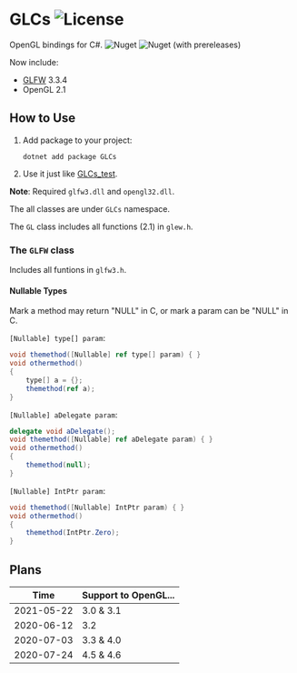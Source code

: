 # GLCs ![License](https://img.shields.io/github/license/Over-Run/GLCs)

OpenGL bindings for C#. ![Nuget](https://img.shields.io/nuget/v/GLCs) ![Nuget (with prereleases)](https://img.shields.io/nuget/vpre/GLCs)

Now include:
- [GLFW](https://www.glfw.org/) 3.3.4
- OpenGL 2.1

## How to Use

1. Add package to your project:
   ```
   dotnet add package GLCs
   ```
2. Use it just like [GLCs_test](GLCs_test).

**Note**: Required `glfw3.dll` and `opengl32.dll`.

The all classes are under `GLCs` namespace.

The `GL` class includes all functions (2.1) in `glew.h`.

### The `GLFW` class

Includes all funtions in `glfw3.h`.

#### Nullable Types

Mark a method may return "NULL" in C, or mark a param can be "NULL" in C.

`[Nullable] type[] param`:

```c#
void themethod([Nullable] ref type[] param) { }
void othermethod()
{
    type[] a = {};
    themethod(ref a);
}
```

`[Nullable] aDelegate param`:

```c#
delegate void aDelegate();
void themethod([Nullable] ref aDelegate param) { }
void othermethod()
{
    themethod(null);
}
```

`[Nullable] IntPtr param`:

```c#
void themethod([Nullable] IntPtr param) { }
void othermethod()
{
    themethod(IntPtr.Zero);
}
```

## Plans

| Time       | Support to OpenGL... |
| ---------- | -------------------- |
| 2021-05-22 | 3.0 & 3.1            |
| 2020-06-12 | 3.2                  |
| 2020-07-03 | 3.3 & 4.0            |
| 2020-07-24 | 4.5 & 4.6            |
